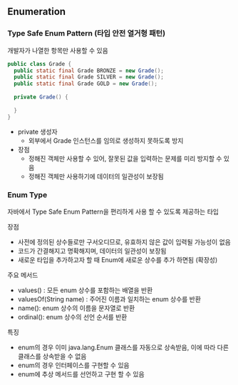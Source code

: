 ## Enumeration

### Type Safe Enum Pattern (타입 안전 열거형 패턴)

개발자가 나열한 항목만 사용할 수 있음

```java
public class Grade {
  public static final Grade BRONZE = new Grade();
  public static final Grade SILVER = new Grade();
  public static final Grade GOLD = new Grade();
  
  private Grade() {
    
  }
}
```

- private 생성자
  - 외부에서 Grade 인스턴스를 임의로 생성하지 못하도록 방지
- 장점
  - 정해진 객체만 사용할 수 있어, 잘못된 값을 입력하는 문제를 미리 방지할 수 있음
  - 정해진 객체만 사용하기에 데이터의 일관성이 보장됨

### Enum Type

자바에서 Type Safe Enum Pattern을 편리하게 사용 할 수 있도록 제공하는 타입

장점

- 사전에 정의된 상수들로만 구서오디므로, 유효하지 않은 값이 입력될 가능성이 없음
- 코드가 간결해지고 명확해지며, 데이터의 일관성이 보장됨
- 새로운 타입을 추가하고자 할 때 Enum에 새로운 상수를 추가 하면됨 (확장성)

주요 메서드

- values() : 모든 enum 상수를 포함하는 배열을 반환
- valuesOf(String name) : 주어진 이름과 일치하는 enum 상수를 반환
- name(): enum 상수의 이름을 문자열로 반환
- ordinal(): enum 상수의 선언 순서를 반환

특징 

- enum의 경우 이미 java.lang.Enum 클래스를 자동으로 상속받음, 이에 따라 다른 클래스를 상속받을 수 없음
- enum의 경우 인터페이스를 구현할 수 있음
- enum에 추상 메서드를 선언하고 구현 할 수 있음